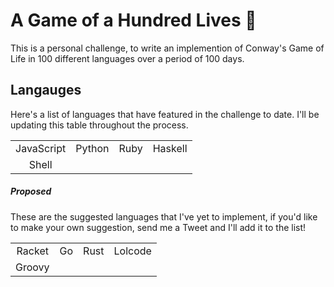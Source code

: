 # A Game of a Hundred Lives :100:

This is a personal challenge, to write an implemention of Conway's Game of Life
in 100 different languages over a period of 100 days.

## Langauges

Here's a list of languages that have featured in the challenge to date. I'll be
updating this table throughout the process.

|            |        |      |         |
| :--------: | :----: | :--: | :-----: |
| JavaScript | Python | Ruby | Haskell |
|   Shell    |        |      |         |

##### Proposed

These are the suggested languages that I've yet to implement, if you'd like to
make your own suggestion, send me a Tweet and I'll add it to the list!

|        |     |      |         |
| :----: | :-: | :--: | :-----: |
| Racket | Go  | Rust | Lolcode |
| Groovy |     |      |         |
